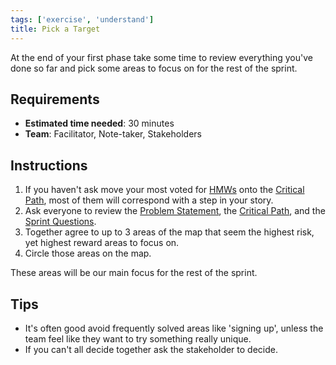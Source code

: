 ```yaml
---
tags: ['exercise', 'understand']
title: Pick a Target
---
```


At the end of your first phase take some time to review everything you've done so far and pick some areas to focus on for the rest of the sprint.

## Requirements

- **Estimated time needed**: 30 minutes
- **Team**: Facilitator, Note-taker, Stakeholders

## Instructions

1. If you haven't ask move your most voted for [HMWs](/exercises/how-might-we) onto the [Critical Path](/exercises/critical-path), most of them will correspond with a step in your story.
2. Ask everyone to review the [Problem Statement](/exercises/problem-statement), the [Critical Path](/exercises/critical-path), and the [Sprint Questions](/exercises/sprint-questions).
3. Together agree to up to 3 areas of the map that seem the highest risk, yet highest reward areas to focus on.
4. Circle those areas on the map.

These areas will be our main focus for the rest of the sprint.

## Tips

- It's often good avoid frequently solved areas like 'signing up', unless the team feel like they want to try something really unique.
- If you can't all decide together ask the stakeholder to decide.
